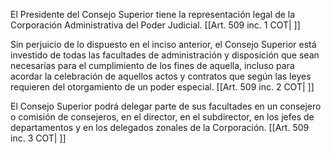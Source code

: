 El Presidente del Consejo Superior tiene la representación legal de la Corporación Administrativa del Poder Judicial. [[Art. 509 inc. 1 COT| ]]

Sin perjuicio de lo dispuesto en el inciso anterior, el Consejo Superior está investido de todas las facultades de administración y disposición que sean necesarias para el cumplimiento de los fines de aquella, incluso para acordar la celebración de aquellos actos y contratos que según las leyes requieren del otorgamiento de un poder especial. [[Art. 509 inc. 2 COT| ]]

El Consejo Superior podrá delegar parte de sus facultades en un consejero o comisión de consejeros, en el director, en el subdirector, en los jefes de departamentos y en los delegados zonales de la Corporación. [[Art. 509 inc. 3 COT| ]]